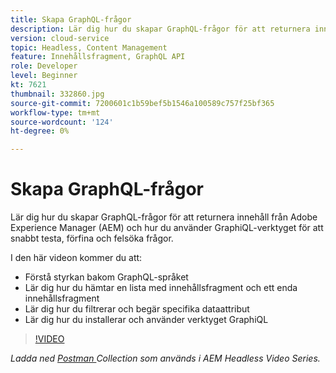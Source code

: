 ```yaml
---
title: Skapa GraphQL-frågor
description: Lär dig hur du skapar GraphQL-frågor för att returnera innehåll från Adobe Experience Manager (AEM) och hur du använder GraphiQL-verktyget för att snabbt testa, förfina och felsöka frågor.
version: cloud-service
topic: Headless, Content Management
feature: Innehållsfragment, GraphQL API
role: Developer
level: Beginner
kt: 7621
thumbnail: 332860.jpg
source-git-commit: 7200601c1b59bef5b1546a100589c757f25bf365
workflow-type: tm+mt
source-wordcount: '124'
ht-degree: 0%

---
```



# Skapa GraphQL-frågor

Lär dig hur du skapar GraphQL-frågor för att returnera innehåll från Adobe Experience Manager (AEM) och hur du använder GraphiQL-verktyget för att snabbt testa, förfina och felsöka frågor.

I den här videon kommer du att:

+ Förstå styrkan bakom GraphQL-språket
+ Lär dig hur du hämtar en lista med innehållsfragment och ett enda innehållsfragment
+ Lär dig hur du filtrerar och begär specifika dataattribut
+ Lär dig hur du installerar och använder verktyget GraphiQL

>[!VIDEO](https://video.tv.adobe.com/v/332860/?quality=12&learn=on)

_Ladda ned  [Postman ](./assets/aem-headless-video-series.postman_collection.json) Collection som används i AEM Headless Video Series._
